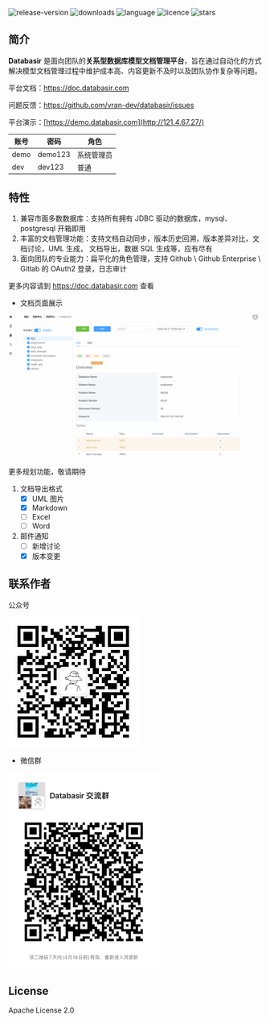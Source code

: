 ![release-version](https://img.shields.io/github/v/release/vran-dev/databasir?include_prereleases&style=for-the-badge) ![downloads](https://img.shields.io/github/downloads/vran-dev/databasir/total?style=for-the-badge) ![language](https://img.shields.io/github/languages/top/vran-dev/databasir?style=for-the-badge) ![licence](https://img.shields.io/github/license/vran-dev/databasir?style=for-the-badge) ![stars](https://img.shields.io/github/stars/vran-dev/databasir?style=for-the-badge)

## 简介

**Databasir** 是面向团队的**关系型数据库模型文档管理平台**，旨在通过自动化的方式解决模型文档管理过程中维护成本高、内容更新不及时以及团队协作复杂等问题。

平台文档：https://doc.databasir.com

问题反馈：https://github.com/vran-dev/databasir/issues

平台演示：[https://demo.databasir.com](http://121.4.67.27/)

| 账号 | 密码    | 角色       |
| ---- | ------- | ---------- |
| demo | demo123 | 系统管理员 |
| dev  | dev123  | 普通       |

## 特性

1. 兼容市面多数数据库：支持所有拥有 JDBC 驱动的数据库，mysql、postgresql 开箱即用
2. 丰富的文档管理功能：支持文档自动同步，版本历史回溯，版本差异对比，文档讨论，UML 生成， 文档导出，数据 SQL 生成等，应有尽有
3. 面向团队的专业能力：扁平化的角色管理，支持 Github \ Github Enterprise \ Gitlab 的 OAuth2 登录，日志审计

更多内容请到 https://doc.databasir.com 查看

- 文档页面展示

![](docs/README/document-diff.gif)

更多规划功能，敬请期待

1. 文档导出格式
    - [x] UML 图片
    - [x] Markdown
    - [ ] Excel
    - [ ] Word
2. 邮件通知
    - [ ] 新增讨论
    - [x] 版本变更

## 联系作者
公众号

![](docs/qrcode.jpg)

- 微信群

<img src="docs/qrcode-group.jpg" width="300">

## License

Apache License 2.0